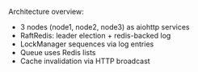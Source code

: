 Architecture overview:
- 3 nodes (node1, node2, node3) as aiohttp services
- RaftRedis: leader election + redis-backed log
- LockManager sequences via log entries
- Queue uses Redis lists
- Cache invalidation via HTTP broadcast
